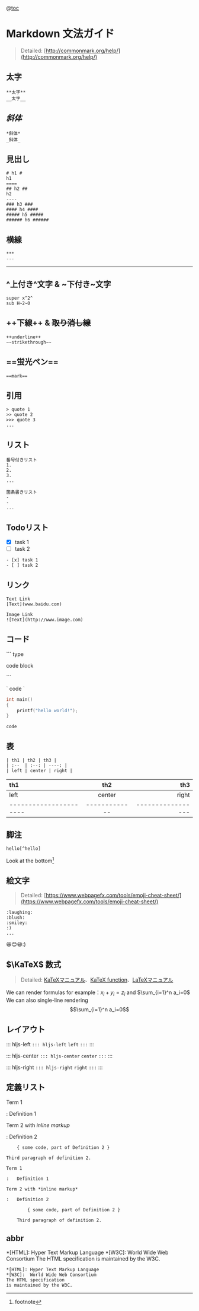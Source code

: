 @[toc](目次)

Markdown 文法ガイド
===
> Detailed: [http://commonmark.org/help/](http://commonmark.org/help/)

## **太字**
```
**太字**
__太字__
```
## *斜体*
```
*斜体*
_斜体_
```
## 見出し
```
# h1 #
h1
====
## h2 ##
h2
----
### h3 ###
#### h4 ####
##### h5 #####
###### h6 ######
```
## 横線
```
***
---
```
****
## ^上付き^文字 & ~下付き~文字
```
super x^2^
sub H~2~0
```
## ++下線++ & ~~取り消し線~~
```
++underline++
~~strikethrough~~
```
## ==蛍光ペン==
```
==mark==
```
## 引用

```
> quote 1
>> quote 2
>>> quote 3
...
```

## リスト
```
番号付きリスト
1.
2.
3.
...

箇条書きリスト
-
-
...
```

## Todoリスト

- [x] task 1
- [ ] task 2

```
- [x] task 1
- [ ] task 2
```

## リンク
```
Text Link
[Text](www.baidu.com)

Image Link
![Text](http://www.image.com)
```
## コード
\``` type

code block

\```

\` code \`

```c++
int main()
{
    printf("hello world!");
}
```
`code`

## 表
```
| th1 | th2 | th3 |
| :--  | :--: | ----: |
| left | center | right |
```
| th1 | th2 | th3 |
| :--  | :--: | ----: |
| left | center | right |
| ---------------------- | ------------- | ----------------- |

## 脚注
```
hello[^hello]
```

Look at the bottom[^hello]

[^hello]: footnote

## 絵文字
> Detailed: [https://www.webpagefx.com/tools/emoji-cheat-sheet/](https://www.webpagefx.com/tools/emoji-cheat-sheet/)
```
:laughing:
:blush:
:smiley:
:)
...
```
:laughing::blush::smiley::)

## $\KaTeX$ 数式
> Detailed: [KaTeXマニュアル](http://www.intmath.com/cg5/katex-mathjax-comparison.php)、[KaTeX function](https://github.com/Khan/KaTeX/wiki/Function-Support-in-KaTeX)、[LaTeXマニュアル](https://math.meta.stackexchange.com/questions/5020/mathjax-basic-tutorial-and-quick-reference)

We can render formulas for example：$x_i + y_i = z_i$ and $\sum_{i=1}^n a_i=0$  
We can also single-line rendering
$$\sum_{i=1}^n a_i=0$$

## レイアウト

::: hljs-left
`::: hljs-left`
`left`
`:::`
:::

::: hljs-center
`::: hljs-center`
`center`
`:::`
:::

::: hljs-right
`::: hljs-right`
`right`
`:::`
:::

## 定義リスト

Term 1

:   Definition 1

Term 2 with *inline markup*

:   Definition 2

        { some code, part of Definition 2 }

    Third paragraph of definition 2.

```
Term 1

:   Definition 1

Term 2 with *inline markup*

:   Definition 2

        { some code, part of Definition 2 }

    Third paragraph of definition 2.

```

## abbr
*[HTML]: Hyper Text Markup Language
*[W3C]:  World Wide Web Consortium
The HTML specification
is maintained by the W3C.
```
*[HTML]: Hyper Text Markup Language
*[W3C]:  World Wide Web Consortium
The HTML specification
is maintained by the W3C.
```

